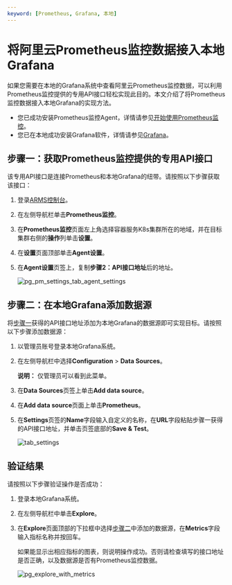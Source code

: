```yaml
---
keyword: [Prometheus, Grafana, 本地]
---
```


# 将阿里云Prometheus监控数据接入本地Grafana

如果您需要在本地的Grafana系统中查看阿里云Prometheus监控数据，可以利用Prometheus监控提供的专用API接口轻松实现此目的。本文介绍了将Prometheus监控数据接入本地Grafana的实现方法。

-   您已成功安装Prometheus监控Agent，详情请参见[开始使用Prometheus监控]()。
-   您已在本地成功安装Grafana软件，详情请参见[Grafana](https://grafana.com/docs/grafana/latest/getting-started/what-is-grafana/)。

## 步骤一：获取Prometheus监控提供的专用API接口

该专用API接口是连接Prometheus和本地Grafana的纽带。请按照以下步骤获取该接口：

1.  登录[ARMS控制台](https://arms.console.aliyun.com/#/home)。

2.  在左侧导航栏单击**Prometheus监控**。

3.  在**Prometheus监控**页面左上角选择容器服务K8s集群所在的地域，并在目标集群右侧的**操作**列单击**设置**。

4.  在**设置**页面顶部单击**Agent设置**。

5.  在**Agent设置**页签上，复制**步骤2：API接口地址**后的地址。

    ![pg_pm_settings_tab_agent_settings](https://static-aliyun-doc.oss-accelerate.aliyuncs.com/assets/img/zh-CN/4584298951/p103094.png)


## 步骤二：在本地Grafana添加数据源

将[步骤一](#section_1i3_18o_66s)获得的API接口地址添加为本地Grafana的数据源即可实现目标。请按照以下步骤添加数据源：

1.  以管理员账号登录本地Grafana系统。

2.  在左侧导航栏中选择**Configuration** \> **Data Sources**。

    **说明：** 仅管理员可以看到此菜单。

3.  在**Data Sources**页签上单击**Add data source**。

4.  在**Add data source**页面上单击**Prometheus**。

5.  在**Settings**页签的**Name**字段输入自定义的名称，在**URL**字段粘贴步骤一获得的API接口地址，并单击页签底部的**Save & Test**。

    ![tab_settings](https://static-aliyun-doc.oss-accelerate.aliyuncs.com/assets/img/zh-CN/2584298951/p103095.png)


## 验证结果

请按照以下步骤验证操作是否成功：

1.  登录本地Grafana系统。

2.  在左侧导航栏中单击**Explore**。

3.  在**Explore**页面顶部的下拉框中选择[步骤二](#section_c98_ybh_a8a)中添加的数据源，在**Metrics**字段输入指标名称并按回车。

    如果能显示出相应指标的图表，则说明操作成功。否则请检查填写的接口地址是否正确，以及数据源是否有Prometheus监控数据。

    ![pg_explore_with_metrics](https://static-aliyun-doc.oss-accelerate.aliyuncs.com/assets/img/zh-CN/2584298951/p103096.png)


